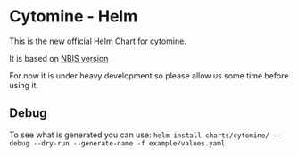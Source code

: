 # Cytomine - Helm

This is the new official Helm Chart for cytomine.

It is based on [NBIS version](https://github.com/NBISweden/cytomine-bp-helm)

For now it is under heavy development so please allow us some time before using it.


## Debug

To see what is generated you can use:
`helm install charts/cytomine/ --debug --dry-run --generate-name -f example/values.yaml`
